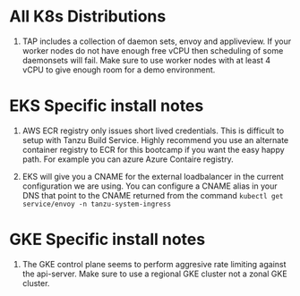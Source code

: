 # All K8s Distributions

1. TAP includes a collection of daemon sets, envoy and appliveview. If your
   worker nodes do not have enough free vCPU then scheduling of some 
   daemonsets will fail. Make sure to use worker nodes with at least 
   4 vCPU to give enough room for a demo environment. 

# EKS Specific install notes  

1. AWS ECR registry only issues short lived credentials. This is difficult to setup with Tanzu Build Service. 
   Highly recommend you use an alternate container registry to ECR for this bootcamp if you want the 
   easy happy path. For example you can azure Azure Contaire registry.

2. EKS will give you a CNAME for the external loadbalancer in the current configuration we 
   are using. You can configure a CNAME alias in your DNS that point to the CNAME returned 
   from the command `kubectl get service/envoy -n tanzu-system-ingress`

# GKE Specific install notes 

1. The GKE control plane seems to perform aggresive rate limiting against
   the api-server. Make sure to use a regional GKE cluster not a zonal
   GKE cluster.

